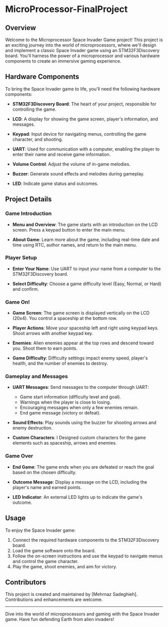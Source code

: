 # MicroProcessor-FinalProject

## Overview

Welcome to the Microprocessor Space Invader Game project! This project is an exciting journey into the world of microprocessors, where we'll design and implement a classic Space Invader game using an STM32F3Discovery board. You'll harness the power of a microprocessor and various hardware components to create an immersive gaming experience.

## Hardware Components

To bring the Space Invader game to life, you'll need the following hardware components:

- **STM32F3Discovery Board**: The heart of your project, responsible for controlling the game.

- **LCD**: A display for showing the game screen, player's information, and messages.

- **Keypad**: Input device for navigating menus, controlling the game character, and shooting.

- **UART**: Used for communication with a computer, enabling the player to enter their name and receive game information.

- **Volume Control**: Adjust the volume of in-game melodies.

- **Buzzer**: Generate sound effects and melodies during gameplay.

- **LED**: Indicate game status and outcomes.

## Project Details

### Game Introduction

- **Menu and Overview**: The game starts with an introduction on the LCD screen. Press a keypad button to enter the main menu.

- **About Game**: Learn more about the game, including real-time date and time using RTC, author names, and return to the main menu.

### Player Setup

- **Enter Your Name**: Use UART to input your name from a computer to the STM32F3Discovery board.

- **Select Difficulty**: Choose a game difficulty level (Easy, Normal, or Hard) and confirm.

### Game On!

- **Game Screen**: The game screen is displayed vertically on the LCD (20x4). You control a spaceship at the bottom row.

- **Player Actions**: Move your spaceship left and right using keypad keys. Shoot arrows with another keypad key.

- **Enemies**: Alien enemies appear at the top rows and descend toward you. Shoot them to earn points.

- **Game Difficulty**: Difficulty settings impact enemy speed, player's health, and the number of enemies to destroy.

### Gameplay and Messages

- **UART Messages**: Send messages to the computer through UART:
  - Game start information (difficulty level and goal).
  - Warnings when the player is close to losing.
  - Encouraging messages when only a few enemies remain.
  - End game message (victory or defeat).

- **Sound Effects**: Play sounds using the buzzer for shooting arrows and enemy destruction.

- **Custom Characters**: I Designed custom characters for the game elements such as spaceship, arrows and enemies.

### Game Over

- **End Game**: The game ends when you are defeated or reach the goal based on the chosen difficulty.

- **Outcome Message**: Display a message on the LCD, including the player's name and earned points.

- **LED Indicator**: An external LED lights up to indicate the game's outcome.

## Usage

To enjoy the Space Invader game:

1. Connect the required hardware components to the STM32F3Discovery board.
2. Load the game software onto the board.
3. Follow the on-screen instructions and use the keypad to navigate menus and control the game character.
4. Play the game, shoot enemies, and aim for victory.

## Contributors

This project is created and maintained by [Mehrnaz Sadeghieh]. Contributions and enhancements are welcome.

---

Dive into the world of microprocessors and gaming with the Space Invader game. Have fun defending Earth from alien invaders!
